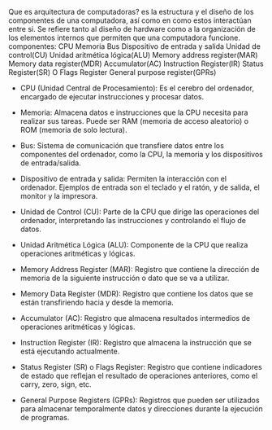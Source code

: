 Que es arquitectura de computadoras?
es la estructura y el diseño de los componentes de una computadora, así como en como estos interactúan entre si. Se refiere tanto al diseño de  hardware como a la organización de los elementos internos que permiten que una computadora funcione.
componentes: 
CPU
Memoria
Bus
Dispositivo de entrada y salida 
Unidad de control(CU)
Unidad aritmética lógica(ALU)
Memory address register(MAR) 
Memory data register(MDR)
Accumulator(AC)
Instruction Register(IR)
Status Register(SR) O Flags Register
General purpose register(GPRs)
- CPU (Unidad Central de Procesamiento): Es el cerebro del ordenador, encargado de ejecutar instrucciones y procesar datos.

- Memoria: Almacena datos e instrucciones que la CPU necesita para realizar sus tareas. Puede ser RAM (memoria de acceso aleatorio) o ROM (memoria de solo lectura).

- Bus: Sistema de comunicación que transfiere datos entre los componentes del ordenador, como la CPU, la memoria y los dispositivos de entrada/salida.

- Dispositivo de entrada y salida: Permiten la interacción con el ordenador. Ejemplos de entrada son el teclado y el ratón, y de salida, el monitor y la impresora.

- Unidad de Control (CU): Parte de la CPU que dirige las operaciones del ordenador, interpretando las instrucciones y controlando el flujo de datos.

- Unidad Aritmética Lógica (ALU): Componente de la CPU que realiza operaciones aritméticas y lógicas.

- Memory Address Register (MAR): Registro que contiene la dirección de memoria de la siguiente instrucción o dato que se va a utilizar.

- Memory Data Register (MDR): Registro que contiene los datos que se están transfiriendo hacia y desde la memoria.

- Accumulator (AC): Registro que almacena resultados intermedios de operaciones aritméticas y lógicas.

- Instruction Register (IR): Registro que almacena la instrucción que se está ejecutando actualmente.

- Status Register (SR) o Flags Register: Registro que contiene indicadores de estado que reflejan el resultado de operaciones anteriores, como el carry, zero, sign, etc.

- General Purpose Registers (GPRs): Registros que pueden ser utilizados para almacenar temporalmente datos y direcciones durante la ejecución de programas. 
